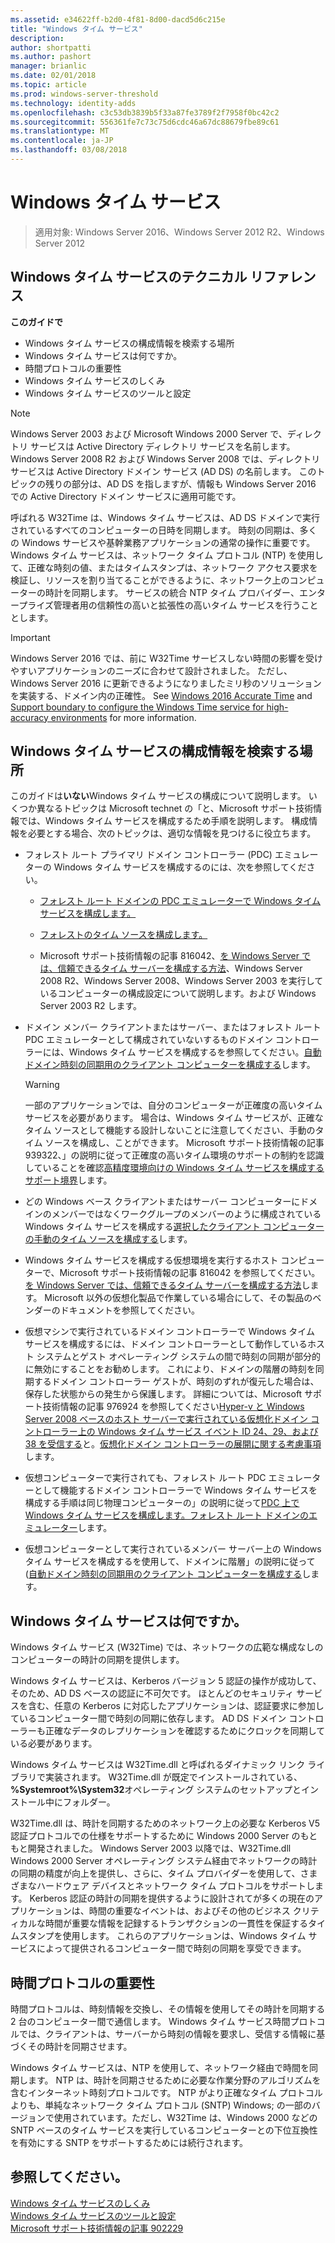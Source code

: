 ```yaml
---
ms.assetid: e34622ff-b2d0-4f81-8d00-dacd5d6c215e
title: "Windows タイム サービス"
description: 
author: shortpatti
ms.author: pashort
manager: brianlic
ms.date: 02/01/2018
ms.topic: article
ms.prod: windows-server-threshold
ms.technology: identity-adds
ms.openlocfilehash: c3c53db3839b5f33a87fe3789f2f7958f0bc42c2
ms.sourcegitcommit: 556361fe7c73c75d6cdc46a67dc88679fbe89c61
ms.translationtype: MT
ms.contentlocale: ja-JP
ms.lasthandoff: 03/08/2018
---
```

# <a name="windows-time-service"></a>Windows タイム サービス

>適用対象: Windows Server 2016、Windows Server 2012 R2、Windows Server 2012
 
  
## <a name="w2k3tr_times_intro"></a>Windows タイム サービスのテクニカル リファレンス  
**このガイドで**  
  
* Windows タイム サービスの構成情報を検索する場所  
* Windows タイム サービスは何ですか。  
* 時間プロトコルの重要性  
* Windows タイム サービスのしくみ   
* Windows タイム サービスのツールと設定  
  
> [!NOTE]  
> Windows Server 2003 および Microsoft Windows 2000 Server で、ディレクトリ サービスは Active Directory ディレクトリ サービスを名前します。 Windows Server 2008 R2 および Windows Server 2008 では、ディレクトリ サービスは Active Directory ドメイン サービス (AD DS) の名前します。 このトピックの残りの部分は、AD DS を指しますが、情報も Windows Server 2016 での Active Directory ドメイン サービスに適用可能です。  
  
呼ばれる W32Time は、Windows タイム サービスは、AD DS ドメインで実行されているすべてのコンピューターの日時を同期します。 時刻の同期は、多くの Windows サービスや基幹業務アプリケーションの通常の操作に重要です。 Windows タイム サービスは、ネットワーク タイム プロトコル (NTP) を使用して、正確な時刻の値、またはタイムスタンプは、ネットワーク アクセス要求を検証し、リソースを割り当てることができるように、ネットワーク上のコンピューターの時計を同期します。 サービスの統合 NTP タイム プロバイダー、エンタープライズ管理者用の信頼性の高いと拡張性の高いタイム サービスを行うこととします。  
  
> [!IMPORTANT]  
> Windows Server 2016 では、前に W32Time サービスしない時間の影響を受けやすいアプリケーションのニーズに合わせて設計されました。  ただし、Windows Server 2016 に更新できるようになりましたミリ秒のソリューションを実装する、ドメイン内の正確性。  See [Windows 2016 Accurate Time](accurate-time.md) and  [Support boundary to configure the Windows Time service for high-accuracy environments](https://go.microsoft.com/fwlink/?LinkID=179459) for more information.  
  
## <a name="BKMK_Config"></a>Windows タイム サービスの構成情報を検索する場所  
このガイドは**いない**Windows タイム サービスの構成について説明します。 いくつか異なるトピックは Microsoft technet の「と、Microsoft サポート技術情報では、Windows タイム サービスを構成するため手順を説明します。 構成情報を必要とする場合、次のトピックは、適切な情報を見つけるに役立ちます。  
  
-   フォレスト ルート プライマリ ドメイン コントローラー (PDC) エミュレーターの Windows タイム サービスを構成するのには、次を参照してください。  
  
    -   [フォレスト ルート ドメインの PDC エミュレーターで Windows タイム サービスを構成します。](https://docs.microsoft.com/en-us/previous-versions/windows/it-pro/windows-server-2008-R2-and-2008/cc731191%28v=ws.10%29) 
  
    -   [フォレストのタイム ソースを構成します。](https://docs.microsoft.com/en-us/previous-versions/windows/it-pro/windows-server-2008-r2-and-2008/cc794823%28v%3dws.10%29) 
  
    -   Microsoft サポート技術情報の記事 816042、[を Windows Server では、信頼できるタイム サーバーを構成する方法](https://go.microsoft.com/fwlink/?LinkID=60402)、Windows Server 2008 R2、Windows Server 2008、Windows Server 2003 を実行しているコンピューターの構成設定について説明します。および Windows Server 2003 R2 します。  
  
-   ドメイン メンバー クライアントまたはサーバー、またはフォレスト ルート PDC エミュレーターとして構成されていないするものドメイン コントローラーには、Windows タイム サービスを構成するを参照してください。[自動ドメイン時刻の同期用のクライアント コンピューターを構成する](https://docs.microsoft.com/en-us/previous-versions/windows/it-pro/windows-server-2008-r2-and-2008/cc816884%28v%3dws.10%29)します。  
  
    > [!WARNING]  
    > 一部のアプリケーションでは、自分のコンピューターが正確度の高いタイム サービスを必要があります。 場合は、Windows タイム サービスが、正確なタイム ソースとして機能する設計しないことに注意してください、手動のタイム ソースを構成し、ことができます。 Microsoft サポート技術情報の記事 939322、」の説明に従って正確度の高いタイム環境のサポートの制約を認識していることを確認[高精度環境向けの Windows タイム サービスを構成するサポート境界](https://go.microsoft.com/fwlink/?LinkID=179459)します。  
  
-   どの Windows ベース クライアントまたはサーバー コンピューターにドメインのメンバーではなくワークグループのメンバーのように構成されている Windows タイム サービスを構成する[選択したクライアント コンピューターの手動のタイム ソースを構成する](https://docs.microsoft.com/en-us/previous-versions/windows/it-pro/windows-server-2008-r2-and-2008/cc816656%28v%3dws.10%29)します。  
  
-   Windows タイム サービスを構成する仮想環境を実行するホスト コンピューターで、Microsoft サポート技術情報の記事 816042 を参照してください。[を Windows Server では、信頼できるタイム サーバーを構成する方法](https://go.microsoft.com/fwlink/?LinkID=60402)します。 Microsoft 以外の仮想化製品で作業している場合にして、その製品のベンダーのドキュメントを参照してください。  
  
-   仮想マシンで実行されているドメイン コントローラーで Windows タイム サービスを構成するには、ドメイン コントローラーとして動作しているホスト システムとゲスト オペレーティング システムの間で時刻の同期が部分的に無効にすることをお勧めします。 これにより、ドメインの階層の時刻を同期するドメイン コントローラー ゲストが、時刻のずれが復元した場合は、保存した状態からの発生から保護します。 詳細については、Microsoft サポート技術情報の記事 976924 を参照してください[Hyper-v と Windows Server 2008 ベースのホスト サーバーで実行されている仮想化ドメイン コントローラー上の Windows タイム サービス イベント ID 24、29、および 38 を受信する](https://go.microsoft.com/fwlink/?LinkID=192236)と。[仮想化ドメイン コントローラーの展開に関する考慮事項](https://go.microsoft.com/fwlink/?LinkID=192235)します。  
  
-   仮想コンピューターで実行されても、フォレスト ルート PDC エミュレーターとして機能するドメイン コントローラーで Windows タイム サービスを構成する手順は同じ物理コンピューターの」の説明に従って[PDC 上で Windows タイム サービスを構成します。フォレスト ルート ドメインのエミュレーター](https://docs.microsoft.com/en-us/previous-versions/windows/it-pro/windows-server-2008-R2-and-2008/cc731191%28v=ws.10%29)します。  
  
-   仮想コンピューターとして実行されているメンバー サーバー上の Windows タイム サービスを構成するを使用して、ドメインに階層」の説明に従って ([自動ドメイン時刻の同期用のクライアント コンピューターを構成する](https://docs.microsoft.com/en-us/previous-versions/windows/it-pro/windows-server-2008-r2-and-2008/cc816884%28v%3dws.10%29)します。  
  
## <a name="BKMK_WTS"></a>Windows タイム サービスは何ですか。  
Windows タイム サービス (W32Time) では、ネットワークの広範な構成なしのコンピューターの時計の同期を提供します。  
  
Windows タイム サービスは、Kerberos バージョン 5 認証の操作が成功して、そのため、AD DS ベースの認証に不可欠です。 ほとんどのセキュリティ サービスを含む、任意の Kerberos に対応したアプリケーションは、認証要求に参加しているコンピューター間で時刻の同期に依存します。 AD DS ドメイン コントローラーも正確なデータのレプリケーションを確認するためにクロックを同期している必要があります。  
  
Windows タイム サービスは W32Time.dll と呼ばれるダイナミック リンク ライブラリで実装されます。 W32Time.dll が既定でインストールされている、**%Systemroot%\System32**オペレーティング システムのセットアップとインストール中にフォルダー。  
  
W32Time.dll は、時計を同期するためのネットワーク上の必要な Kerberos V5 認証プロトコルでの仕様をサポートするために Windows 2000 Server のもともと開発されました。 Windows Server 2003 以降では、W32Time.dll Windows 2000 Server オペレーティング システム経由でネットワークの時計の同期の精度が向上を提供し、さらに、タイム プロバイダーを使用して、さまざまなハードウェア デバイスとネットワーク タイム プロトコルをサポートします。 Kerberos 認証の時計の同期を提供するように設計されてが多くの現在のアプリケーションは、時間の重要なイベントは、およびその他のビジネス クリティカルな時間が重要な情報を記録するトランザクションの一貫性を保証するタイムスタンプを使用します。 これらのアプリケーションは、Windows タイム サービスによって提供されるコンピューター間で時刻の同期を享受できます。  
  
## <a name="BKMK_TimeProtocols"></a>時間プロトコルの重要性  
時間プロトコルは、時刻情報を交換し、その情報を使用してその時計を同期する 2 台のコンピューター間で通信します。 Windows タイム サービス時間プロトコルでは、クライアントは、サーバーから時刻の情報を要求し、受信する情報に基づくその時計を同期させます。  
  
Windows タイム サービスは、NTP を使用して、ネットワーク経由で時間を同期します。 NTP は、時計を同期させるために必要な作業分野のアルゴリズムを含むインターネット時刻プロトコルです。 NTP がより正確なタイム プロトコルよりも、単純なネットワーク タイム プロトコル (SNTP) Windows; の一部のバージョンで使用されています。ただし、W32Time は、Windows 2000 などの SNTP ベースのタイム サービスを実行しているコンピューターとの下位互換性を有効にする SNTP をサポートするためには続行されます。  
  
## <a name="see-also"></a>参照してください。  
[Windows タイム サービスのしくみ](How-the-Windows-Time-Service-Works.md)  
[Windows タイム サービスのツールと設定](Windows-Time-Service-Tools-and-Settings.md)  
[Microsoft サポート技術情報の記事 902229](https://go.microsoft.com/fwlink/?LinkId=186066)